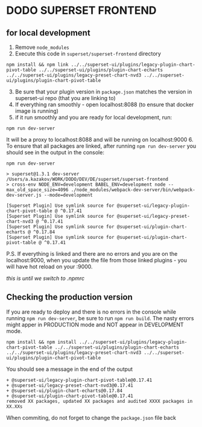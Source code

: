 # DODO SUPERSET FRONTEND

## for local development

1. Remove `node_modules`
2. Execute this code in `superset/superset-frontend` directory

```
npm install && npm link ../../superset-ui/plugins/legacy-plugin-chart-pivot-table ../../superset-ui/plugins/plugin-chart-echarts ../../superset-ui/plugins/legacy-preset-chart-nvd3 ../../superset-ui/plugins/plugin-chart-pivot-table
```

3. Be sure that your plugin version in `package.json` matches the version in superset-ui repo (that you are linking to)
4. If everything ran smoothly - open localhost:8088 (to ensure that docker image is running)
5. if it run smoothly and you are ready for local development, run:
```
npm run dev-server
```
It will be a proxy to localhost:8088 and will be running on localhost:9000
6. To ensure that all packages are linked, after running `npm run dev-server` you should see in the output in the console:
```
npm run dev-server

> superset@1.3.1 dev-server /Users/a.kazakov/WORK/DODO/DEV/DE/superset/superset-frontend
> cross-env NODE_ENV=development BABEL_ENV=development node --max_old_space_size=4096 ./node_modules/webpack-dev-server/bin/webpack-dev-server.js --mode=development

[Superset Plugin] Use symlink source for @superset-ui/legacy-plugin-chart-pivot-table @ ^0.17.41
[Superset Plugin] Use symlink source for @superset-ui/legacy-preset-chart-nvd3 @ ^0.17.41
[Superset Plugin] Use symlink source for @superset-ui/plugin-chart-echarts @ ^0.17.84
[Superset Plugin] Use symlink source for @superset-ui/plugin-chart-pivot-table @ ^0.17.41

```

P.S. If everything is linked and there are no errors and you are on the localhost:9000, when you update the file from those linked plugins - you will have hot reload on your :9000.

*this is until we switch to .npmrc*


## Checking the production version

If you are ready to deploy and there is no errors in the console while running `npm run dev-server`, be sure to run `npm run build`. The nasty errors might apper in PRODUCTION mode and NOT appear in DEVELOPMENT mode.

```
npm install && npm install ../../superset-ui/plugins/legacy-plugin-chart-pivot-table ../../superset-ui/plugins/plugin-chart-echarts ../../superset-ui/plugins/legacy-preset-chart-nvd3 ../../superset-ui/plugins/plugin-chart-pivot-table
```

You should see a message in the end of the output
```
+ @superset-ui/legacy-plugin-chart-pivot-table@0.17.41
+ @superset-ui/legacy-preset-chart-nvd3@0.17.41
+ @superset-ui/plugin-chart-echarts@0.17.84
+ @superset-ui/plugin-chart-pivot-table@0.17.41
removed XX packages, updated XX packages and audited XXXX packages in XX.XXs

```
When commiting, do not forget to change the `package.json` file back
